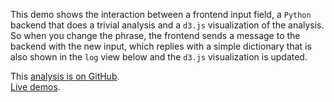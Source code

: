 <!--
Title: Bag of Chars with d3.js
Description: Providing "bag-of-chars" statistics.
-->

This demo shows the interaction between a frontend input field, a `Python` backend that does a trivial analysis and a `d3.js` visualization of the analysis. So when you change the phrase, the frontend sends a message to the backend with the new input, which replies with a simple dictionary that is also shown in the `log` view below and the `d3.js` visualization is updated.

<i class="fa fa-fw fa-github"></i>
This [analysis is on GitHub](https://github.com/svenkreiss/databench_examples/tree/master/analyses/bagofcharsd3).<br />
<i class="fa fa-fw fa-external-link"></i>
[Live demos](http://databench-examples.trivial.io).
